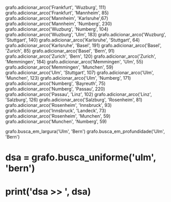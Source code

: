 grafo.adicionar_arco('Frankfurt', 'Wuzburg', 111)
grafo.adicionar_arco('Frankfurt', 'Mannheim', 85)
grafo.adicionar_arco('Mannheim', 'Karlsruhe',67)
grafo.adicionar_arco('Mannheim', 'Numberg', 230)
grafo.adicionar_arco('Wuzburg', 'Numberg', 104)
grafo.adicionar_arco('Wuzburg', 'Ulm', 183)
grafo.adicionar_arco('Wuzburg', 'Stuttgart', 140)
grafo.adicionar_arco('Karlsruhe', 'Stuttgart', 64)
grafo.adicionar_arco('Karlsruhe', 'Basel', 191)
grafo.adicionar_arco('Basel', 'Zurich', 85)
grafo.adicionar_arco('Basel', 'Bern', 91)
grafo.adicionar_arco('Zurich', 'Bern', 120)
grafo.adicionar_arco('Zurich', 'Memmingen', 184)
grafo.adicionar_arco('Memmingen', 'Ulm', 55)
grafo.adicionar_arco('Memmingen', 'Munchen', 59)
grafo.adicionar_arco('Ulm', 'Stuttgart', 107)
grafo.adicionar_arco('Ulm', 'Munchen', 123)
grafo.adicionar_arco('Ulm', 'Numberg', 171)
grafo.adicionar_arco('Numberg', 'Bayreuth', 75)
grafo.adicionar_arco('Numberg', 'Passau', 220)
grafo.adicionar_arco('Passau', 'Linz', 102)
grafo.adicionar_arco('Linz', 'Salzburg', 126)
grafo.adicionar_arco('Salzburg', 'Rosenheim', 81)
grafo.adicionar_arco('Rosenheim', 'Innsbruck', 93)
grafo.adicionar_arco('Innsbruck', 'Landeck', 73)
grafo.adicionar_arco('Rosenheim', 'Munchen', 59)
grafo.adicionar_arco('Munchen', 'Numberg', 59)

grafo.busca_em_largura('Ulm', 'Bern')
grafo.busca_em_profundidade('Ulm', 'Bern')

# dsa = grafo.busca_uniforme('ulm', 'bern')

# print('dsa >> ', dsa)
